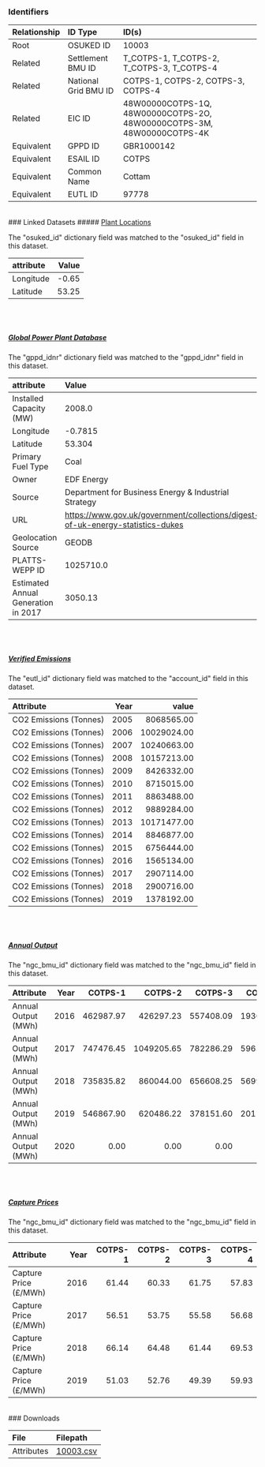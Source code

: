 ### Identifiers

| Relationship   | ID Type              | ID(s)                                                                  |
|:---------------|:---------------------|:-----------------------------------------------------------------------|
| Root           | OSUKED ID            | 10003                                                                  |
| Related        | Settlement BMU ID    | T_COTPS-1, T_COTPS-2, T_COTPS-3, T_COTPS-4                             |
| Related        | National Grid BMU ID | COTPS-1, COTPS-2, COTPS-3, COTPS-4                                     |
| Related        | EIC ID               | 48W00000COTPS-1Q, 48W00000COTPS-2O, 48W00000COTPS-3M, 48W00000COTPS-4K |
| Equivalent     | GPPD ID              | GBR1000142                                                             |
| Equivalent     | ESAIL ID             | COTPS                                                                  |
| Equivalent     | Common Name          | Cottam                                                                 |
| Equivalent     | EUTL ID              | 97778                                                                  |

<br>
### Linked Datasets
##### <a href="https://osuked.github.io/Power-Station-Dictionary/datasets/plant-locations">Plant Locations</a>



The "osuked_id" dictionary field was matched to the "osuked_id" field in this dataset.

| attribute   |   Value |
|:------------|--------:|
| Longitude   |   -0.65 |
| Latitude    |   53.25 |

<br><br>
##### <a href="https://osuked.github.io/Power-Station-Dictionary/datasets/global-power-plant-database">Global Power Plant Database</a>



The "gppd_idnr" dictionary field was matched to the "gppd_idnr" field in this dataset.

| attribute                           | Value                                                                          |
|:------------------------------------|:-------------------------------------------------------------------------------|
| Installed Capacity (MW)             | 2008.0                                                                         |
| Longitude                           | -0.7815                                                                        |
| Latitude                            | 53.304                                                                         |
| Primary Fuel Type                   | Coal                                                                           |
| Owner                               | EDF Energy                                                                     |
| Source                              | Department for Business Energy & Industrial Strategy                           |
| URL                                 | https://www.gov.uk/government/collections/digest-of-uk-energy-statistics-dukes |
| Geolocation Source                  | GEODB                                                                          |
| PLATTS-WEPP ID                      | 1025710.0                                                                      |
| Estimated Annual Generation in 2017 | 3050.13                                                                        |

<br><br>
##### <a href="https://osuked.github.io/Power-Station-Dictionary/datasets/verified-emissions">Verified Emissions</a>



The "eutl_id" dictionary field was matched to the "account_id" field in this dataset.

| Attribute              |   Year |       value |
|:-----------------------|-------:|------------:|
| CO2 Emissions (Tonnes) |   2005 |  8068565.00 |
| CO2 Emissions (Tonnes) |   2006 | 10029024.00 |
| CO2 Emissions (Tonnes) |   2007 | 10240663.00 |
| CO2 Emissions (Tonnes) |   2008 | 10157213.00 |
| CO2 Emissions (Tonnes) |   2009 |  8426332.00 |
| CO2 Emissions (Tonnes) |   2010 |  8715015.00 |
| CO2 Emissions (Tonnes) |   2011 |  8863488.00 |
| CO2 Emissions (Tonnes) |   2012 |  9889284.00 |
| CO2 Emissions (Tonnes) |   2013 | 10171477.00 |
| CO2 Emissions (Tonnes) |   2014 |  8846877.00 |
| CO2 Emissions (Tonnes) |   2015 |  6756444.00 |
| CO2 Emissions (Tonnes) |   2016 |  1565134.00 |
| CO2 Emissions (Tonnes) |   2017 |  2907114.00 |
| CO2 Emissions (Tonnes) |   2018 |  2900716.00 |
| CO2 Emissions (Tonnes) |   2019 |  1378192.00 |

<br><br>
##### <a href="https://osuked.github.io/Power-Station-Dictionary/datasets/annual-output">Annual Output</a>



The "ngc_bmu_id" dictionary field was matched to the "ngc_bmu_id" field in this dataset.

| Attribute           |   Year |   COTPS-1 |    COTPS-2 |   COTPS-3 |   COTPS-4 |
|:--------------------|-------:|----------:|-----------:|----------:|----------:|
| Annual Output (MWh) |   2016 | 462987.97 |  426297.23 | 557408.09 | 193660.58 |
| Annual Output (MWh) |   2017 | 747476.45 | 1049205.65 | 782286.29 | 596559.60 |
| Annual Output (MWh) |   2018 | 735835.82 |  860044.00 | 656608.25 | 569976.73 |
| Annual Output (MWh) |   2019 | 546867.90 |  620486.22 | 378151.60 | 201143.12 |
| Annual Output (MWh) |   2020 |      0.00 |       0.00 |      0.00 |      0.00 |

<br><br>
##### <a href="https://osuked.github.io/Power-Station-Dictionary/datasets/capture-prices">Capture Prices</a>



The "ngc_bmu_id" dictionary field was matched to the "ngc_bmu_id" field in this dataset.

| Attribute             |   Year |   COTPS-1 |   COTPS-2 |   COTPS-3 |   COTPS-4 |
|:----------------------|-------:|----------:|----------:|----------:|----------:|
| Capture Price (£/MWh) |   2016 |     61.44 |     60.33 |     61.75 |     57.83 |
| Capture Price (£/MWh) |   2017 |     56.51 |     53.75 |     55.58 |     56.68 |
| Capture Price (£/MWh) |   2018 |     66.14 |     64.48 |     61.44 |     69.53 |
| Capture Price (£/MWh) |   2019 |     51.03 |     52.76 |     49.39 |     59.93 |


<br>
### Downloads


| File       | Filepath                                                                              |
|:-----------|:--------------------------------------------------------------------------------------|
| Attributes | [10003.csv](https://osuked.github.io/Power-Station-Dictionary/object_attrs/10003.csv) |
